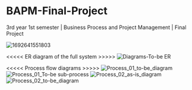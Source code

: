 # BAPM-Final-Project
3rd year 1st semester | Business Process and Project Management | Final Project

![1692641551803](https://github.com/SenathLiyanage/BAPM-Final-Project/assets/99049759/d69baf63-0f4f-43b7-92fb-adf8fee57937)

<<<<< ER diagram of the full system >>>>>
![Diagrams-To-be ER](https://github.com/SenathLiyanage/BAPM-Final-Project/assets/99049759/34fc3733-0ab0-4d03-9922-d1a290ccfbdf)

<<<<< Process flow diagrams >>>>>
![Process_01_to-be_diagram](https://github.com/SenathLiyanage/BAPM-Final-Project/assets/99049759/64df08c8-6002-42a0-8f7d-64f1ab16da9d)
![Process_01_To-be sub-process](https://github.com/SenathLiyanage/BAPM-Final-Project/assets/99049759/328ba9a6-d07b-4d22-8df1-7702ce24d273)
![Process_02_as-is_diagram](https://github.com/SenathLiyanage/BAPM-Final-Project/assets/99049759/8b14c165-8f41-4f6c-ac07-0a56193e2726)
![Process_02_to-be_diagram](https://github.com/SenathLiyanage/BAPM-Final-Project/assets/99049759/cfe6950b-a3ac-4d2e-801e-9a93109e0a74)
